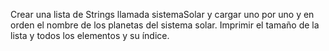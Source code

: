 Crear una lista de Strings llamada sistemaSolar y cargar uno por uno y en orden el nombre de los planetas del sistema solar. Imprimir el tamaño de la lista y todos los elementos y su índice.